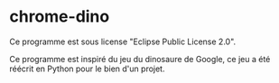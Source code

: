 # chrome-dino

Ce programme est sous license "Eclipse Public License 2.0".

Ce programme est inspiré du jeu du dinosaure de Google, ce jeu a été réécrit en Python pour le bien d'un projet.
